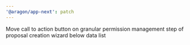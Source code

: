 ```yaml
---
'@aragon/app-next': patch
---
```


Move call to action button on granular permission management step of proposal creation wizard below data list
